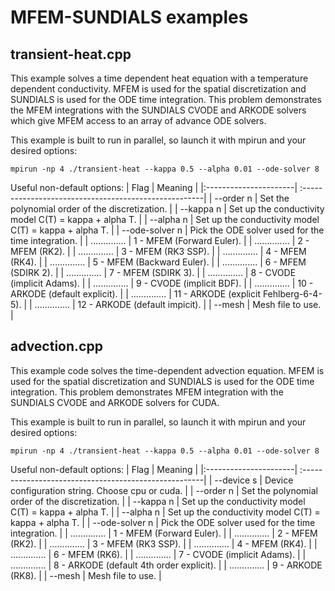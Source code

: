 # MFEM-SUNDIALS examples

## transient-heat.cpp

This example solves a time dependent heat equation with a temperature dependent
conductivity. MFEM is used for the spatial discretization and SUNDIALS is 
used for the ODE time integration.  This problem demonstrates the MFEM 
integrations with the SUNDIALS CVODE and ARKODE solvers which give MFEM
access to an array of advance ODE solvers.

This example is built to run in parallel, so launch it with mpirun and your desired options:
```
mpirun -np 4 ./transient-heat --kappa 0.5 --alpha 0.01 --ode-solver 8
```

Useful non-default options:
|   Flag                | Meaning                                               |
|:----------------------| :-----------------------------------------------------|
| --order n             | Set the polynomial order of the discretization.       |
| --kappa n             | Set up the conductivity model C(T) = kappa + alpha T. |
| --alpha n             | Set up the conductivity model C(T) = kappa + alpha T. |
| --ode-solver n        | Pick the ODE solver used for the time integration.    |
| ..............        | 1  - MFEM (Forward Euler).                            |
| ..............        | 2  - MFEM (RK2).                                      |
| ..............        | 3  - MFEM (RK3 SSP).                                  |
| ..............        | 4  - MFEM (RK4).                                      |
| ..............        | 5  - MFEM (Backward Euler).                           |
| ..............        | 6  - MFEM (SDIRK 2).                                  |
| ..............        | 7  - MFEM (SDIRK 3).                                  |
| ..............        | 8  - CVODE (implicit Adams).                          |
| ..............        | 9  - CVODE (implicit BDF).                            |
| ..............        | 10 - ARKODE (default explicit).                       |
| ..............        | 11 - ARKODE (explicit Fehlberg-6-4-5).                |
| ..............        | 12 - ARKODE (default impicit).                        |
| --mesh                | Mesh file to use.                                     |


## advection.cpp

This example code solves the time-dependent advection equation. MFEM is used for the
spatial discretization and SUNDIALS is used for the ODE time integration. This problem
demonstrates MFEM integration with the SUNDIALS CVODE and ARKODE solvers for CUDA.

This example is built to run in parallel, so launch it with mpirun and your desired options:
```
mpirun -np 4 ./transient-heat --kappa 0.5 --alpha 0.01 --ode-solver 8
```

Useful non-default options:
|   Flag                | Meaning                                               |
|:----------------------| :-----------------------------------------------------|
| --device s            | Device configuration string. Choose cpu or cuda.      |
| --order n             | Set the polynomial order of the discretization.       |
| --kappa n             | Set up the conductivity model C(T) = kappa + alpha T. |
| --alpha n             | Set up the conductivity model C(T) = kappa + alpha T. |
| --ode-solver n        | Pick the ODE solver used for the time integration.    |
| ..............        | 1  - MFEM (Forward Euler).                            |
| ..............        | 2  - MFEM (RK2).                                      |
| ..............        | 3  - MFEM (RK3 SSP).                                  |
| ..............        | 4  - MFEM (RK4).                                      |
| ..............        | 6  - MFEM (RK6).                                      |
| ..............        | 7  - CVODE (implicit Adams).                          |
| ..............        | 8  - ARKODE (default 4th order explicit).             |
| ..............        | 9  - ARKODE (RK8).                                    |
| --mesh                | Mesh file to use.                                     |
